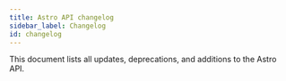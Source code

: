 ```yaml
---
title: Astro API changelog
sidebar_label: Changelog
id: changelog
---
```


This document lists all updates, deprecations, and additions to the Astro API.